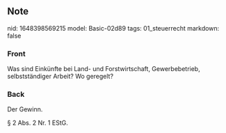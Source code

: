 ## Note
nid: 1648398569215
model: Basic-02d89
tags: 01_steuerrecht
markdown: false

### Front
Was sind Einkünfte bei Land- und Forstwirtschaft, Gewerbebetrieb, selbstständiger Arbeit? Wo geregelt?

### Back
Der Gewinn.

§ 2 Abs. 2 Nr. 1 EStG.
